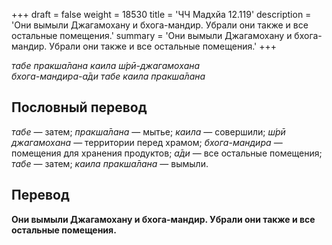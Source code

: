 +++
draft = false
weight = 18530
title = 'ЧЧ Мадхйа 12.119'
description = 'Они вымыли Джагамохану и бхога-мандир. Убрали они также и все остальные помещения.'
summary = 'Они вымыли Джагамохану и бхога-мандир. Убрали они также и все остальные помещения.'
+++

_табе пракша̄лана каила ш́рӣ-джагамохана  
бхога-мандира-а̄ди табе каила пракша̄лана_

## Пословный перевод

_табе_ — затем; _пракша̄лана_ — мытье; _каила_ — совершили; _ш́рӣ_ _джагамохана_ — территории перед храмом; _бхога_\-_мандира_ — помещения для хранения продуктов; _а̄ди_ — все остальные помещения; _табе_ — затем; _каила_ _пракша̄лана_ — вымыли.

## Перевод

**Они вымыли Джагамохану и бхога-мандир. Убрали они также и все остальные помещения.**
